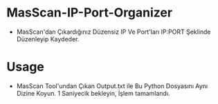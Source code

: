 # MasScan-IP-Port-Organizer
* MasScan'dan Çıkardığınız Düzensiz IP Ve Port'ları IP:PORT Şeklinde Düzenleyip Kaydeder.

# Usage
* MasScan Tool'undan Çıkan Output.txt ile Bu Python Dosyasını Aynı Dizine Koyun. 1 Saniyecik bekleyin, İşlem tamamlandı.
